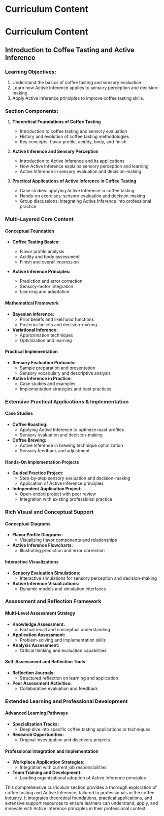 # Curriculum Content

# Curriculum Content

## Introduction to Coffee Tasting and Active Inference

### Learning Objectives:

1. Understand the basics of coffee tasting and sensory evaluation.
2. Learn how Active Inference applies to sensory perception and decision-making.
3. Apply Active Inference principles to improve coffee tasting skills.

### Section Components:

1. **Theoretical Foundations of Coffee Tasting**
   - Introduction to coffee tasting and sensory evaluation
   - History and evolution of coffee tasting methodologies
   - Key concepts: flavor profile, acidity, body, and finish

2. **Active Inference and Sensory Perception**
   - Introduction to Active Inference and its applications
   - How Active Inference explains sensory perception and learning
   - Active Inference in sensory evaluation and decision-making

3. **Practical Applications of Active Inference in Coffee Tasting**
   - Case studies: applying Active Inference in coffee tasting
   - Hands-on exercises: sensory evaluation and decision-making
   - Group discussions: integrating Active Inference into professional practice

### Multi-Layered Core Content

#### Conceptual Foundation

- **Coffee Tasting Basics:** 
  - Flavor profile analysis
  - Acidity and body assessment
  - Finish and overall impression

- **Active Inference Principles:**
  - Prediction and error correction
  - Sensory-motor integration
  - Learning and adaptation

#### Mathematical Framework

- **Bayesian Inference:** 
  - Prior beliefs and likelihood functions
  - Posterior beliefs and decision-making
- **Variational Inference:** 
  - Approximation techniques
  - Optimization and learning

#### Practical Implementation

- **Sensory Evaluation Protocols:** 
  - Sample preparation and presentation
  - Sensory vocabulary and descriptive analysis
- **Active Inference in Practice:** 
  - Case studies and examples
  - Implementation strategies and best practices

### Extensive Practical Applications & Implementation

#### Case Studies

- **Coffee Roasting:** 
  - Applying Active Inference to optimize roast profiles
  - Sensory evaluation and decision-making
- **Coffee Brewing:** 
  - Active Inference in brewing technique optimization
  - Sensory feedback and adjustment

#### Hands-On Implementation Projects

- **Guided Practice Project:** 
  - Step-by-step sensory evaluation and decision-making
  - Application of Active Inference principles
- **Independent Application Project:** 
  - Open-ended project with peer review
  - Integration with existing professional practice

### Rich Visual and Conceptual Support

#### Conceptual Diagrams

- **Flavor Profile Diagrams:** 
  - Visualizing flavor components and relationships
- **Active Inference Flowcharts:** 
  - Illustrating prediction and error correction

#### Interactive Visualizations

- **Sensory Evaluation Simulations:** 
  - Interactive simulations for sensory perception and decision-making
- **Active Inference Visualizations:** 
  - Dynamic models and simulation interfaces

### Assessment and Reflection Framework

#### Multi-Level Assessment Strategy

- **Knowledge Assessment:** 
  - Factual recall and conceptual understanding
- **Application Assessment:** 
  - Problem-solving and implementation skills
- **Analysis Assessment:** 
  - Critical thinking and evaluation capabilities

#### Self-Assessment and Reflection Tools

- **Reflection Journals:** 
  - Structured reflection on learning and application
- **Peer Assessment Activities:** 
  - Collaborative evaluation and feedback

### Extended Learning and Professional Development

#### Advanced Learning Pathways

- **Specialization Tracks:** 
  - Deep dive into specific coffee tasting applications or techniques
- **Research Opportunities:** 
  - Original investigation and discovery projects

#### Professional Integration and Implementation

- **Workplace Application Strategies:** 
  - Integration with current job responsibilities
- **Team Training and Development:** 
  - Leading organizational adoption of Active Inference principles

This comprehensive curriculum section provides a thorough exploration of coffee tasting and Active Inference, tailored to professionals in the coffee industry. It integrates theoretical foundations, practical applications, and extensive support resources to ensure learners can understand, apply, and innovate with Active Inference principles in their professional context.